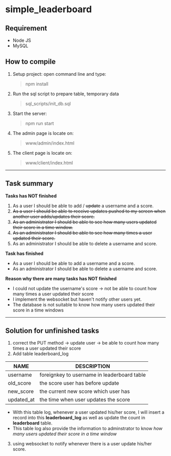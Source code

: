 # simple_leaderboard

## Requirement
+ Node JS
+ MySQL

## How to compile
1. Setup project: open command line and type:
    > npm install
2. Run the sql script to prepare table, temporary data
    > sql_scripts/init_db.sql
3. Start the server:
    > npm run start
4. The admin page is locate on:
    > www/admin/index.html
5. The client page is locate on:
    > www/client/index.html
---
## Task summary
**Tasks has NOT finished**
1. As a user I should be able to add / ~~update~~ a username and a score.
2. ~~As a user I should be able to receive updates pushed to my screen when another user adds/updates their score.~~
3. ~~As an administrator I should be able to see how many users updated their score in a time window.~~
4. ~~As an administrator I should be able to see how many times a user updated their score.~~
5. As an administrator I should be able to delete a username and score.

**Task has finished**
+ As a user I should be able to add a username and a score.
+ As an administrator I should be able to delete a username and score.

**Reason why there are many tasks has NOT finished**
+ I could not update the username's score -> not be able to count how many times a user updated their score
+ I implement the websocket but haven't notify other users yet.
+ The database is not suitable to know how many users updated their score in a time windows

---
## Solution for unfinished tasks
1. correct the PUT method -> update user -> be able to count how many times a user updated their score
2. Add table leaderboard_log

  | NAME     | DESCRIPTION|
  |---------|-----------|
  |username | foreignkey to username in leaderboard table|
  |old_score| the score user has before update|
  |new_score| the current new score which user has|
  |updated_at| the time when user updates the score|

+ With this table log, whenever a user updated his/her score, I will insert a record into this **leaderboard_log** as well as update the count in **leaderboard** table.
+ This table log also provide the information to adminstrator to know *how many users updated their score in a time window*

3. using websocket to notify whenever there is a user update his/her score.